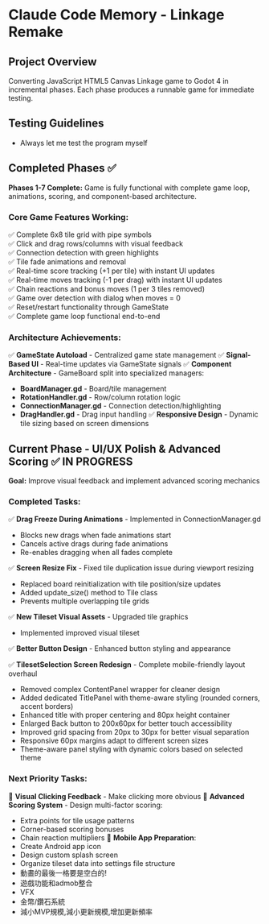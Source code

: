 # Claude Code Memory - Linkage Remake

## Project Overview
Converting JavaScript HTML5 Canvas Linkage game to Godot 4 in incremental phases. Each phase produces a runnable game for immediate testing.

## Testing Guidelines
- Always let me test the program myself

## Completed Phases ✅ 
**Phases 1-7 Complete:** Game is fully functional with complete game loop, animations, scoring, and component-based architecture.

### Core Game Features Working:
✅ Complete 6x8 tile grid with pipe symbols  
✅ Click and drag rows/columns with visual feedback  
✅ Connection detection with green highlights  
✅ Tile fade animations and removal  
✅ Real-time score tracking (+1 per tile) with instant UI updates  
✅ Real-time moves tracking (-1 per drag) with instant UI updates  
✅ Chain reactions and bonus moves (1 per 3 tiles removed)  
✅ Game over detection with dialog when moves = 0  
✅ Reset/restart functionality through GameState  
✅ Complete game loop functional end-to-end  

### Architecture Achievements:
✅ **GameState Autoload** - Centralized game state management
✅ **Signal-Based UI** - Real-time updates via GameState signals
✅ **Component Architecture** - GameBoard split into specialized managers:
- **BoardManager.gd** - Board/tile management
- **RotationHandler.gd** - Row/column rotation logic  
- **ConnectionManager.gd** - Connection detection/highlighting
- **DragHandler.gd** - Drag input handling
✅ **Responsive Design** - Dynamic tile sizing based on screen dimensions


## Current Phase - UI/UX Polish & Advanced Scoring ✅ IN PROGRESS
**Goal:** Improve visual feedback and implement advanced scoring mechanics

### Completed Tasks:
✅ **Drag Freeze During Animations** - Implemented in ConnectionManager.gd
- Blocks new drags when fade animations start
- Cancels active drags during fade animations  
- Re-enables dragging when all fades complete

✅ **Screen Resize Fix** - Fixed tile duplication issue during viewport resizing
- Replaced board reinitialization with tile position/size updates
- Added update_size() method to Tile class
- Prevents multiple overlapping tile grids

✅ **New Tileset Visual Assets** - Upgraded tile graphics
- Implemented improved visual tileset

✅ **Better Button Design** - Enhanced button styling and appearance

✅ **TilesetSelection Screen Redesign** - Complete mobile-friendly layout overhaul
- Removed complex ContentPanel wrapper for cleaner design
- Added dedicated TitlePanel with theme-aware styling (rounded corners, accent borders)
- Enhanced title with proper centering and 80px height container
- Enlarged Back button to 200x60px for better touch accessibility
- Improved grid spacing from 20px to 30px for better visual separation
- Responsive 60px margins adapt to different screen sizes
- Theme-aware panel styling with dynamic colors based on selected theme

### Next Priority Tasks:
🔄 **Visual Clicking Feedback** - Make clicking more obvious
🔄 **Advanced Scoring System** - Design multi-factor scoring:
  - Extra points for tile usage patterns
  - Corner-based scoring bonuses  
  - Chain reaction multipliers
🔄 **Mobile App Preparation**:
  - Create Android app icon
  - Design custom splash screen  
  - Organize tileset data into settings file structure
- 動畫的最後一格要是空白的!
- 遊戲功能和admob整合
- VFX
- 金幣/鑽石系統
- 減小MVP規模,減小更新規模,增加更新頻率